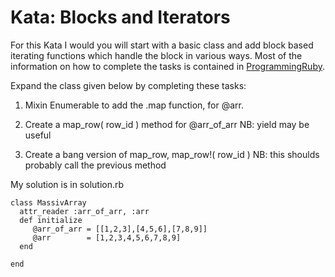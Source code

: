 Kata: Blocks and Iterators
==========================

For this Kata I would you will start with a basic class and add block based iterating functions which handle the block in various ways. Most of the information on how to complete the tasks is contained in [ProgrammingRuby][].

Expand the class given below by completing these tasks:  
1) Mixin Enumerable to add the .map function, for @arr.

2) Create a map_row( row_id ) method for @arr_of_arr
NB: yield may be useful

3) Create a bang version of map_row, map_row!( row_id )
NB: this shoulds probably call the previous method

My solution is in solution.rb

    class MassivArray
      attr_reader :arr_of_arr, :arr
      def initialize
         @arr_of_arr = [[1,2,3],[4,5,6],[7,8,9]]
         @arr        = [1,2,3,4,5,6,7,8,9]
      end

    end

[ProgrammingRuby]: http://ruby-doc.org/docs/ProgrammingRuby/html/tut_containers.html
